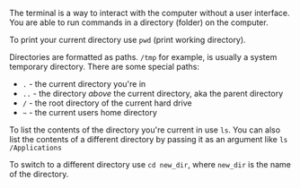 The terminal is a way to interact with the computer without a user interface. You are able to run commands in a directory (folder) on the computer.

To print your current directory use `pwd` (print working directory).

Directories are formatted as paths. `/tmp` for example, is usually a system temporary directory. There are some special paths:
- `.` - the current directory you're in
- `..` - the directory _above_ the current directory, aka the parent directory
- `/` - the root directory of the current hard drive
- `~` - the current users home directory

To list the contents of the directory you're current in use `ls`. You can also list the contents of a different directory by passing it as an argument like `ls /Applications`

To switch to a different directory use `cd new_dir`, where `new_dir` is the name of the directory.

